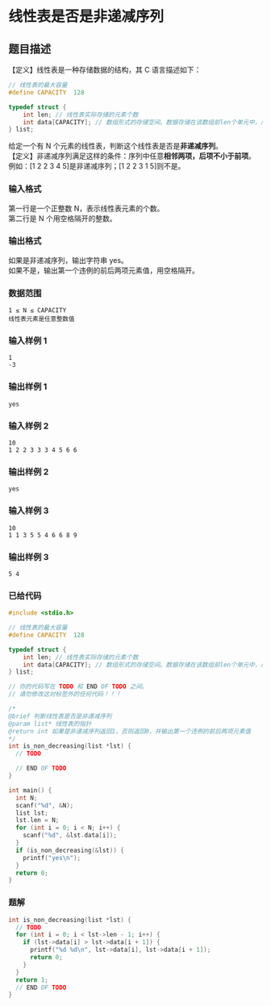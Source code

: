 # 线性表是否是非递减序列

## 题目描述

【定义】线性表是一种存储数据的结构，其 C 语言描述如下：

```C
// 线性表的最大容量
#define CAPACITY  128

typedef struct {
    int len; // 线性表实际存储的元素个数
    int data[CAPACITY]; // 数组形式的存储空间。数据存储在该数组前len个单元中，后面的单元空置
} list;
```

给定一个有 N 个元素的线性表，判断这个线性表是否是**非递减序列**。  
【定义】非递减序列满足这样的条件：序列中任意**相邻两项，后项不小于前项**。  
例如：[1 2 2 3 4 5]是非递减序列；[1 2 2 3 1 5]则不是。

### 输入格式

第一行是一个正整数 N，表示线性表元素的个数。  
第二行是 N 个用空格隔开的整数。

### 输出格式

如果是非递减序列，输出字符串 yes。  
如果不是，输出第一个违例的前后两项元素值，用空格隔开。

### 数据范围

```
1 ≤ N ≤ CAPACITY
线性表元素是任意整数值
```

### 输入样例 1

```
1
-3
```

### 输出样例 1

```
yes
```

### 输入样例 2

```
10
1 2 2 3 3 3 4 5 6 6
```

### 输出样例 2

```
yes
```

### 输入样例 3

```
10
1 1 3 5 5 4 6 6 8 9
```

### 输出样例 3

```
5 4
```

### 已给代码

```c
#include <stdio.h>

// 线性表的最大容量
#define CAPACITY  128

typedef struct {
    int len; // 线性表实际存储的元素个数
    int data[CAPACITY]; // 数组形式的存储空间。数据存储在该数组前len个单元中，后面的单元空置
} list;

// 你的代码写在 TODO 和 END OF TODO 之间。
// 请勿修改这对标签外的任何代码！！！

/*
@brief 判断线性表是否是非递减序列
@param list* 线性表的指针
@return int 如果是非递减序列返回1，否则返回0，并输出第一个违例的前后两项元素值
*/
int is_non_decreasing(list *lst) {
  // TODO

  // END OF TODO
}

int main() {
  int N;
  scanf("%d", &N);
  list lst;
  lst.len = N;
  for (int i = 0; i < N; i++) {
    scanf("%d", &lst.data[i]);
  }
  if (is_non_decreasing(&lst)) {
    printf("yes\n");
  }
  return 0;
}

```

### 题解

```c
int is_non_decreasing(list *lst) {
  // TODO
  for (int i = 0; i < lst->len - 1; i++) {
    if (lst->data[i] > lst->data[i + 1]) {
      printf("%d %d\n", lst->data[i], lst->data[i + 1]);
      return 0;
    }
  }
  return 1;
  // END OF TODO
}
```
